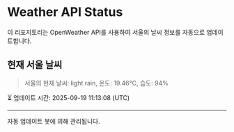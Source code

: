 
# Weather API Status

이 리포지토리는 OpenWeather API를 사용하여 서울의 날씨 정보를 자동으로 업데이트합니다.

## 현재 서울 날씨
> 서울의 현재 날씨: light rain, 온도: 19.46°C, 습도: 94%

⏳ 업데이트 시간: 2025-09-19 11:13:08 (UTC)

---
자동 업데이트 봇에 의해 관리됩니다.
